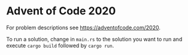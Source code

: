 # Advent of Code 2020
For problem descriptions see https://adventofcode.com/2020.

To run a solution, change in `main.rs` to the solution you want to run and execute `cargo build` followed by `cargo run`.